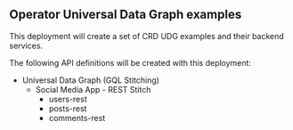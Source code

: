 ## Operator Universal Data Graph examples
This deployment will create a set of CRD UDG examples and their backend services.

The following API definitions will be created with this deployment:
- Universal Data Graph (GQL Stitching)
	- Social Media App - REST Stitch
		- users-rest
		- posts-rest
		- comments-rest
